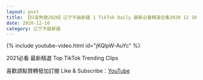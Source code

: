 ```yaml
---
layout: post
title: 【抖音熱搜2020】辽宁不敌新疆 1 TikTok Daily 最新必看精選合集2020 12 10
date: 2020-12-10
category: 辽宁不敌新疆
---
```


{% include youtube-video.html id="jKQlpW-AuYc" %}

2021必看 最新精選 Top TikTok Trending Clips

喜歡請點贊轉發加訂閱 Like & Subscribe：[YouTube](https://www.youtube.com/channel/UCAoR7VcanIPd04uEq_GIylA/videos)


